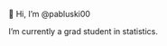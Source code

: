 👋 Hi, I’m @pabluski00

I’m currently a grad student in statistics.

<!---
pabluski00/pabluski00 is a ✨ special ✨ repository because its `README.md` (this file) appears on your GitHub profile.
You can click the Preview link to take a look at your changes.
--->
